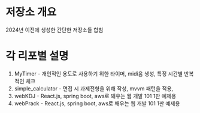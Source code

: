 # 저장소 개요

2024년 이전에 생성한 간단한 저장소들 합침

# 각 리포별 설명

1. MyTimer - 개인적인 용도로 사용하기 위한 타이머, midi음 생성, 특정 시간별 반복적인 체크
2. simple_calculator - 면접 시 과제전형을 위해 작성, mvvm 패턴을 적용,
3. webKDJ - React.js, spring boot, aws로 봬우는 웹 개발 101 1판 예제용
4. webPrack - React.js, spring boot, aws로 봬우는 웹 개발 101 1판 예제용